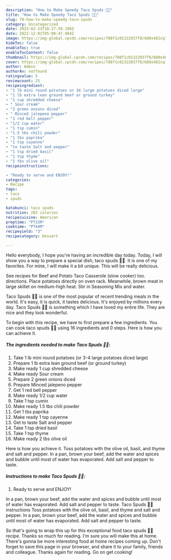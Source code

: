 ```yaml
---
description: "How to Make Speedy Taco Spuds 🥔🌮"
title: "How to Make Speedy Taco Spuds 🥔🌮"
slug: 70-how-to-make-speedy-taco-spuds
category: Uncategorized
date: 2023-02-23T18:27:59.196Z
date: 2022-12-01T05:00:47.984Z
image: https://img-global.cpcdn.com/recipes/788f1c01322037f8/680x482cq70/taco-spuds-recipe-main-photo.jpg
hideToc: false
enableToc: true
enableTocContent: false
thumbnail: https://img-global.cpcdn.com/recipes/788f1c01322037f8/680x482cq70/taco-spuds-recipe-main-photo.jpg
cover: https://img-global.cpcdn.com/recipes/788f1c01322037f8/680x482cq70/taco-spuds-recipe-main-photo.jpg
author: Admin
authorAv: notfound
ratingvalue: 5
reviewcount: 25
recipeingredient:
- "1 lb mini round potatoes or 34 large potatoes diced large"
- "1 lb extra lean ground beef or ground turkey"
- "1 cup shredded cheese"
- " Sour cream"
- "2 green onions diced"
- " Minced jalepeno pepper"
- "1 red bell pepper"
- "1/2 cup water"
- "1 tsp cumin"
- "1.5 tbs chili powder"
- "1 tbs paprika"
- "1 tsp cayenne"
- "to taste Salt and pepper"
- "1 tsp dried basil"
- "1 tsp thyme"
- "2 tbs olive oil"
recipeinstructions:

- "Ready to serve and ENJOY!"
categories:
- Recipe
tags:
- taco
- spuds

katakunci: taco spuds 
nutrition: 283 calories
recipecuisine: American
preptime: "PT15M"
cooktime: "PT44M"
recipeyield: "3"
recipecategory: Dessert

---
```



Hello everybody, I hope you're having an incredible day today. Today, I will show you a way to prepare a special dish, taco spuds 🥔🌮. It is one of my favorites. For mine, I will make it a bit unique. This will be really delicious.

See recipes for Beef and Potato Taco Casserole (slow cooker) too. directions. Place potatoes directly on oven rack. Meanwhile, brown meat in large skillet on medium-high heat. Stir in Seasoning Mix and water.

Taco Spuds 🥔🌮 is one of the most popular of recent trending meals in the world. It's easy, it is quick, it tastes delicious. It's enjoyed by millions every day. Taco Spuds 🥔🌮 is something which I have loved my entire life. They are nice and they look wonderful.


To begin with this recipe, we have to first prepare a few ingredients. You can cook taco spuds 🥔🌮 using 16 ingredients and 0 steps. Here is how you can achieve it.

<!--inarticleads1-->

##### The ingredients needed to make Taco Spuds 🥔🌮:

1. Take 1 lb mini round potatoes (or 3-4 large potatoes diced large)
1. Prepare 1 lb extra lean ground beef (or ground turkey)
1. Make ready 1 cup shredded cheese
1. Make ready  Sour cream
1. Prepare 2 green onions diced
1. Prepare  Minced jalepeno pepper
1. Get 1 red bell pepper
1. Make ready 1/2 cup water
1. Take 1 tsp cumin
1. Make ready 1.5 tbs chili powder
1. Get 1 tbs paprika
1. Make ready 1 tsp cayenne
1. Get to taste Salt and pepper
1. Take 1 tsp dried basil
1. Take 1 tsp thyme
1. Make ready 2 tbs olive oil


Here is how you achieve it. Toss potatoes with the olive oil, basil, and thyme and salt and pepper. In a pan, brown your beef, add the water and spices and bubble until most of water has evaporated. Add salt and pepper to taste. 

<!--inarticleads2-->

##### Instructions to make Taco Spuds 🥔🌮:


1. Ready to serve and ENJOY!

In a pan, brown your beef, add the water and spices and bubble until most of water has evaporated. Add salt and pepper to taste. Taco Spuds 🥔🌮 instructions Toss potatoes with the olive oil, basil, and thyme and salt and pepper. In a pan, brown your beef, add the water and spices and bubble until most of water has evaporated. Add salt and pepper to taste. 

So that's going to wrap this up for this exceptional food taco spuds 🥔🌮 recipe. Thanks so much for reading. I'm sure you will make this at home. There's gonna be more interesting food at home recipes coming up. Don't forget to save this page in your browser, and share it to your family, friends and colleague. Thanks again for reading. Go on get cooking!
